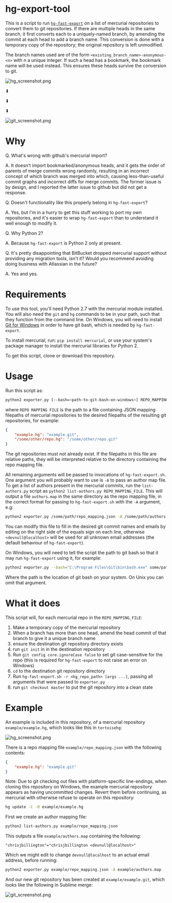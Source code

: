 hg-export-tool
=====================

This is a script to run [`hg-fast-export`](https://github.com/frej/fast-export/) on a
list of mercurial repositories to convert them to git repositories. If there are
multiple heads in the same branch, it first converts each to a uniquely-named branch, by
amending the commit at each head to add a branch name. This conversion is done with a
temporary copy of the repository; the original repository is left unmodified.

The branch names used are of the form `<existing_branch_name>-anonymous-<n>` with n a
unique integer. If such a head has a bookmark, the bookmark name will be used instead.
This ensures these heads survive the conversion to git.

<p style="text-align: center;">

![hg_screenshot.png](example/hg_screenshot.png)

⬇

⬇

⬇

![git_screenshot.png](example/git_screenshot.png)

</p>

Why
===

Q. What's wrong with github's mercurial import?

A. It doesn't import bookmarked/anonymous heads, and it gets the order of parents of
   merge commits wrong randomly, resulting in an incorrect concept of which branch was
   merged into which, causing less-than-useful commit graphs and incorrect diffs for
   merge commits. The former issue is by design, and I reported the latter issue to
   github but did not get a response.

Q. Doesn't functionality like this properly belong in `hg-fast-export`?

A. Yes, but I'm in a hurry to get this stuff working to port my own repositories, and
   it's easier to wrap `hg-fast-export` than to understand it well enough to modify it.

Q. Why Python 2?

A. Because `hg-fast-export` is Python 2 only at present.

Q. It's pretty disappointing that BitBucket dropped mercurial support without providing
   any migration tools, isn't it? Would you recommend avoiding doing business with
   Atlassian in the future?

A. Yes and yes.


Requirements
============

To use this tool, you'll need Python 2.7 with the mercurial module installed. You will
also need the `git` and `hg` commands to be in your path, such that they function from
the command line. On Windows, you will need to install [Git for
Windows](https://git-scm.com/download/win) in order to have git bash, which is needed by
`hg-fast-export`.

To install mercurial, run: `pip install mercurial`, or use your system's package manager
to install the mercurial libraries for Python 2.

To get this script, clone or download this repository.


Usage
=======

Run this script as:
```bash
python2 exporter.py [--bash=<path-to-git-bash-on-windows>] REPO_MAPPING_FILE [args ...]
```

where `REPO MAPPING FILE` is the path to a file containing JSON mapping filepaths of
mercurial repositories to the desired filepaths of the resulting git repositories, for
example:

```json
{
    "example.hg": "example.git",
    "/some/other/repo.hg": "/some/other/repo.git"
}
```

The git repositories must not already exist. If the filepaths in this file are relative
paths, they will be interpreted relative to the directory containing the repo mapping
file.

All remaining arguments will be passed to invocations of `hg-fast-export.sh`. One
argument you will probably want to use is `-A` to pass an author map file. To get a list
of authors present in the mercurial commits, run the `list-authors.py` script as
`python2 list-authors.py REPO_MAPPING_FILE`. This will output a file `authors.map` in
the same directory as the repo mapping file, in the correct format for passing to
`hg-fast-export.sh` with the `-A` argument, e.g:

```bash
python2 exporter.py /some/path/repo_mapping.json -A /some/path/authors.map 
```
You can modify this file to fill in the desired git commit names and emails by editing
on the right side of the equals sign on each line, otherwise `<devnull@localhost>` will
be used for all unknown email addresses (the default behaviour of `hg-fast-export`).

On Windows, you will need to tell the script the path to git bash so that it may run
`hg-fast-export` using it, for example:

```bash
python2 exporter.py --bash="C:\Program Files\Git\bin\bash.exe" some/path/repo_mapping.json [args ...]`
```

Where the path is the location of git bash on your system. On Unix you can omit that
argument.


What it does
============
This script will, for each mercurial repo in the `REPO_MAPPING_FILE`:

1. Make a temporary copy of the mercurial repository
2. When a branch has more than one head, amend the head commit of that branch to give it
   a unique branch name
3. ensure the destination git repository directory exists
4. run `git init` in in the destination repository
5. Run `git config core.ignoreCase false` to set git case-sensitive for the repo (this
   is required for `hg-fast-export` to not raise an error on Windows)
5. `cd` to the destination git repository directory
6. Run `hg-fast-export.sh -r <hg_repo_path> [args ...]`, passing all  arguments that
   were passed  to `exporter.py`
7. run `git checkout master` to put the git repository into a clean state


Example
=======

An example is included in this repository, of a mercurial repository
`example/example.hg`, which looks like this in `tortoisehg`:

![hg_screenshot.png](example/hg_screenshot.png)

There is a repo mapping file `example/repo_mapping.json` with
the following contents:
```json
{
    "example.hg": "example.git"
}
```

Note: Due to git checking out files with platform-specific line-endings, when cloning
this repository on Windows, the example mercurial repository appears as having
uncommitted changes. Revert them before continuing, as mercurial with otherwise refuse
to operate on this repository:
```bash
hg update -C -R example/example.hg
```

First we create an author mapping file:
```bash
python2 list-authors.py example/repo_mapping.json
```

This outputs a file `example/authors.map` containing the following:
```
"chrisjbillington"="chrisjbillington <devnull@localhost>"
```
Which we might edit to change `devnull@localhost` to an actual email address, before
running:
```bash
python2 exporter.py example/repo_mapping.json -A example/authors.map
```

And our new git repository has been created at `example/example.git`, which looks
like the following in Sublime merge:

![git_screenshot.png](example/git_screenshot.png)
